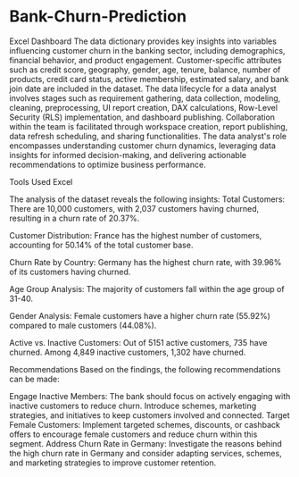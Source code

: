 # Bank-Churn-Prediction
Excel Dashboard
The data dictionary provides key insights into variables influencing customer churn in the banking sector, including demographics, financial behavior, and product engagement. Customer-specific attributes such as credit score, geography, gender, age, tenure, balance, number of products, credit card status, active membership, estimated salary, and bank join date are included in the dataset. The data lifecycle for a data analyst involves stages such as requirement gathering, data collection, modeling, cleaning, preprocessing, UI report creation, DAX calculations, Row-Level Security (RLS) implementation, and dashboard publishing. Collaboration within the team is facilitated through workspace creation, report publishing, data refresh scheduling, and sharing functionalities. The data analyst's role encompasses understanding customer churn dynamics, leveraging data insights for informed decision-making, and delivering actionable recommendations to optimize business performance.

Tools Used
Excel

The analysis of the dataset reveals the following insights:
Total Customers: There are 10,000 customers, with 2,037 customers having churned, resulting in a churn rate of 20.37%.

Customer Distribution: France has the highest number of customers, accounting for 50.14% of the total customer base.

Churn Rate by Country: Germany has the highest churn rate, with 39.96% of its customers having churned.

Age Group Analysis: The majority of customers fall within the age group of 31-40.

Gender Analysis: Female customers have a higher churn rate (55.92%) compared to male customers (44.08%).

Active vs. Inactive Customers: Out of 5151 active customers, 735 have churned. Among 4,849 inactive customers, 1,302 have churned.

Recommendations
Based on the findings, the following recommendations can be made:

Engage Inactive Members: The bank should focus on actively engaging with inactive customers to reduce churn. Introduce schemes, marketing strategies, and initiatives to keep customers involved and connected.
Target Female Customers: Implement targeted schemes, discounts, or cashback offers to encourage female customers and reduce churn within this segment.
Address Churn Rate in Germany: Investigate the reasons behind the high churn rate in Germany and consider adapting services, schemes, and marketing strategies to improve customer retention.
